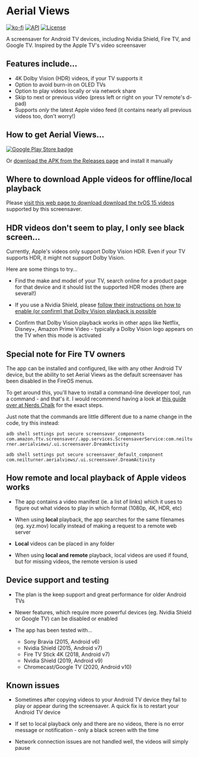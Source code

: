 # Aerial Views

[![ko-fi](https://ko-fi.com/img/githubbutton_sm.svg)](https://ko-fi.com/I3I86BK6U) [![API](https://img.shields.io/badge/API-23%2B-brightgreen.svg?style=flat)](https://android-arsenal.com/api?level=23)
[![License](https://img.shields.io/:license-gpl%20v3-brightgreen.svg?style=flat)](https://raw.githubusercontent.com/theothernt/AerialViews/master/LICENSE)

A screensaver for Android TV devices, including Nvidia Shield, Fire TV, and Google TV. Inspired by the Apple TV's video screensaver

## Features include...

* 4K Dolby Vision (HDR) videos, if your TV supports it
* Option to avoid burn-in on OLED TVs
* Option to play videos locally or via network share
* Skip to next or previous video (press left or right on your TV remote's d-pad)
* Supports *only* the latest Apple video feed (it contains nearly all previous videos too, don't worry!)

## How to get Aerial Views...

[![Google Play Store badge](https://play.google.com/intl/en_us/badges/images/badge_new.png)](https://play.google.com/store/apps/details?id=com.neilturner.aerialviews)

Or [download the APK from the Releases page](https://github.com/theothernt/AerialViews/releases) and install it manually

## Where to download Apple videos for offline/local playback

Please [visit this web page to download download the tvOS 15 videos](https://aerial-videos.netlify.app/) supported by this screensaver.

## HDR videos don't seem to play, I only see black screen...

Currently, Apple's videos only support Dolby Vision HDR. Even if your TV supports HDR, it might not support Dolby Vision.

Here are some things to try...

* Find the make and model of your TV, search online for a product page for that device and it should list the supported HDR modes (there are several!)

* If you use a Nvidia Shield, please [follow their instructions on how to enable (or confirm) that Dolby Vision playback is possible](https://www.nvidia.com/en-us/shield/support/shield-tv/enable-dolby-vision-hdr10-on-shield/)

* Confirm that Dolby Vision playback works in other apps like Netflix, Disney+, Amazon Prime Video - typically a Dolby Vision logo appears on the TV when this mode is activated

## Special note for Fire TV owners

The app can be installed and configured, like with any other Android TV device, but the ability to set Aerial Views as the default screensaver has been disabled in the FireOS menus.

To get around this, you'll have to install a command-line developer tool, run a command - and that's it. I would recommend having a look at [this guide over at Nerds Chalk](https://nerdschalk.com/change-fire-tv-screensaver-apple-tv/) for the exact steps.

Just note that the commands are little different due to a name change in the code, try this instead:

`adb shell settings put secure screensaver_components com.amazon.ftv.screensaver/.app.services.ScreensaverService:com.neilturner.aerialviews/.ui.screensaver.DreamActivity`

`adb shell settings put secure screensaver_default_component com.neilturner.aerialviews/.ui.screensaver.DreamActivity`

## How remote and local playback of Apple videos works

* The app contains a video manifest (ie. a list of links) which it uses to figure out what videos to play in which format (1080p, 4K, HDR, etc)

* When using **local** playback, the app searches for the same filenames (eg. xyz.mov) locally instead of making a request to a remote web server

* **Local** videos can be placed in any folder

* When using **local and remote** playback, local videos are used if found, but for missing videos, the remote version is used

## Device support and testing

* The plan is the keep support and great performance for older Android TVs

* Newer features, which require more powerful devices (eg. Nvidia Shield or Google TV) can be disabled or enabled

* The app has been tested with...
  * Sony Bravia (2015, Android v6)
  * Nvidia Shield (2015, Android v7)
  * Fire TV Stick 4K (2018, Android v7)
  * Nvidia Shield (2019, Android v9)
  * Chromecast/Google TV (2020, Android v10)

## Known issues

* Sometimes after copying videos to your Android TV device they fail to play or appear during the screensaver. A quick fix is to restart your Android TV device

* If set to local playback only and there are no videos, there is no error message or notification - only a black screen with the time

* Network connection issues are not handled well, the videos will simply pause
